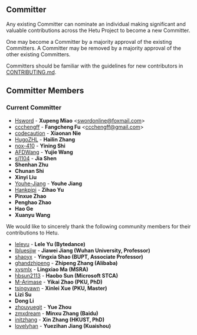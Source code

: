 ## Committer

Any existing Committer can nominate an individual making significant and valuable contributions across the Hetu Project to become a new Committer. 

One may become a Committer by a majority approval of the existing Committers. A Committer may be removed by a majority approval of the other existing Committers.

Committers should be familiar with the guidelines for new contributors in [CONTRIBUTING.md](CONTRIBUTING.md).

## Committer Members
### Current Committer
- [Hsword](https://github.com/Hsword) - **Xupeng Miao** <[swordonline@foxmail.com](swordonline@foxmail.com)>
- [ccchengff](https://github.com/ccchengff) - **Fangcheng Fu** <[ccchengff@gmail.com](ccchengff@gmail.com)>
- [codecaution](https://github.com/codecaution) - **Xiaonan Nie**
- [HugoZHL](https://github.com/HugoZHL) - **Hailin Zhang**
- [nox-410](https://github.com/nox-410) - **Yining Shi**
- [AFDWang](https://github.com/AFDWang) - **Yujie Wang**
- [sj1104](https://github.com/sj1104) - **Jia Shen**
- **Shenhan Zhu**
- **Chunan Shi**
- **Xinyi Liu**
- [Youhe-Jiang](https://github.com/Youhe-Jiang) - **Youhe Jiang**
- [Hankpipi](https://github.com/Hankpipi) - **Zihao Yu**
- **Pinxue Zhao**
- **Penghao Zhao**
- **Hao Ge**
- **Xuanyu Wang**



We would like to sincerely thank the following community members for their contributions to Hetu.

- [leleyu](https://github.com/leleyu) - **Lele Yu (Bytedance)**
- [lbluesjjw](https://github.com/bluesjjw) - **Jiawei Jiang (Wuhan University, Professor)**
- [shaoyx](https://github.com/shaoyx) - **Yingxia Shao (BUPT, Associate Professor)**
- [ghandzhipeng](https://github.com/ghandzhipeng) - **Zhipeng Zhang (Alibaba)**
- [xysmlx](https://github.com/xysmlx) - **Lingxiao Ma (MSRA)**
- [hbsun2113](https://github.com/hbsun2113) - **Haobo Sun (Microsoft STCA)**
- [M-Arimase](https://github.com/M-Arimase) - **Yikai Zhao (PKU, PhD)**
- [tsingyawn](https://github.com/tsingyawn) - **Xinlei Xue (PKU, Master)**
- **Lizi Su**
- **Dong Li**
- [zhouyuegit](https://github.com/zhouyuegit) - **Yue Zhou**
- [zmxdream](https://github.com/zmxdream) - **Minxu Zhang (Baidu)**
- [initzhang](https://github.com/initzhang) - **Xin Zhang (HKUST, PhD)**
- [lovelyhan](https://github.com/lovelyhan) - **Yuezihan Jiang (Kuaishou)**
